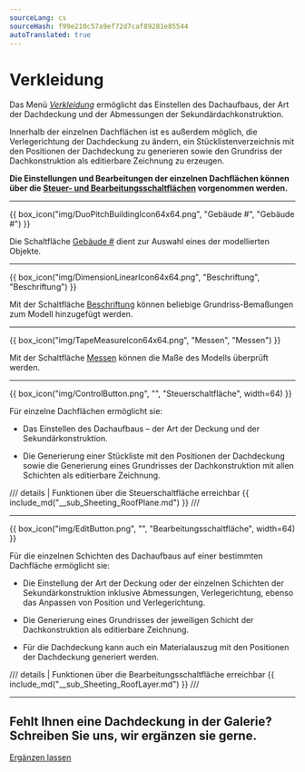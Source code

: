 ```yaml
---
sourceLang: cs
sourceHash: f99e210c57a9ef72d7caf89281e85544
autoTranslated: true
---
```


# Verkleidung

<p>Das Menü <u><i>Verkleidung</i></u> ermöglicht das Einstellen des Dachaufbaus, der Art der Dachdeckung und der Abmessungen der Sekundärdachkonstruktion.</p>

<p>Innerhalb der einzelnen Dachflächen ist es außerdem möglich, die Verlegerichtung der Dachdeckung zu ändern, ein Stücklistenverzeichnis mit den Positionen der Dachdeckung zu generieren sowie den Grundriss der Dachkonstruktion als editierbare Zeichnung zu erzeugen.</p>

<p><b>Die Einstellungen und Bearbeitungen der einzelnen Dachflächen können über die <u>Steuer- und Bearbeitungsschaltflächen</u> vorgenommen werden.</b></p>

<hr class="main"> <!-- Haupttrennlinie -->

{{ box_icon("img/DuoPitchBuildingIcon64x64.png", "Gebäude #", "Gebäude #") }}

<p>Die Schaltfläche <u>Gebäude #</u> dient zur Auswahl eines der modellierten Objekte.</p>

<hr class="main"> <!-- Haupttrennlinie -->

{{ box_icon("img/DimensionLinearIcon64x64.png", "Beschriftung", "Beschriftung") }}

<p>Mit der Schaltfläche <u>Beschriftung</u> können beliebige Grundriss-Bemaßungen zum Modell hinzugefügt werden.</p>

<hr class="main"> <!-- Haupttrennlinie -->

{{ box_icon("img/TapeMeasureIcon64x64.png", "Messen", "Messen") }}

<p>Mit der Schaltfläche <u>Messen</u> können die Maße des Modells überprüft werden.</p>

<hr class="main"> <!-- Horizontaler Trenner als Abschnittstrenner -->

{{ box_icon("img/ControlButton.png", "", "Steuerschaltfläche", width=64) }}

<p>Für einzelne Dachflächen ermöglicht sie:</p>

<ul>
  <li><p>Das Einstellen des Dachaufbaus – der Art der Deckung und der Sekundärkonstruktion.</p></li>
  <li><p>Die Generierung einer Stückliste mit den Positionen der Dachdeckung sowie die Generierung eines Grundrisses der Dachkonstruktion mit allen Schichten als editierbare Zeichnung.</p></li>
</ul>

/// details | Funktionen über die Steuerschaltfläche erreichbar
{{ include_md("__sub_Sheeting_RoofPlane.md") }}
///

<hr class="main"> <!-- Horizontaler Trenner als Abschnittstrenner -->

{{ box_icon("img/EditButton.png", "", "Bearbeitungsschaltfläche", width=64) }}

<p>Für die einzelnen Schichten des Dachaufbaus auf einer bestimmten Dachfläche ermöglicht sie:</p>

<ul>
  <li><p>Die Einstellung der Art der Deckung oder der einzelnen Schichten der Sekundärkonstruktion inklusive Abmessungen, Verlegerichtung, ebenso das Anpassen von Position und Verlegerichtung.</p></li>
  <li><p>Die Generierung eines Grundrisses der jeweiligen Schicht der Dachkonstruktion als editierbare Zeichnung.</p></li>
  <li><p>Für die Dachdeckung kann auch ein Materialauszug mit den Positionen der Dachdeckung generiert werden.</p></li>
</ul>

/// details | Funktionen über die Bearbeitungsschaltfläche erreichbar
{{ include_md("__sub_Sheeting_RoofLayer.md") }}
///

<hr class="main"> <!-- Horizontaler Trenner als Abschnittstrenner -->

<h2>Fehlt Ihnen eine Dachdeckung in der Galerie? Schreiben Sie uns, wir ergänzen sie gerne.</h2>
<a href="mailto:jiri.podval@histruct.com?subject=Anfrage zum HiStruct Gebäude-Konfigurator" class="btn">
  Ergänzen lassen
</a>

<!-- product: HiStruct Roofs -->